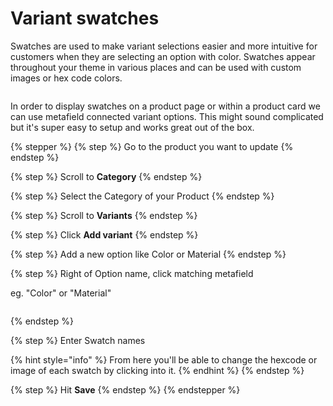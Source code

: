 # Variant swatches

Swatches are used to make variant selections easier and more intuitive for customers when they are selecting an option with color. Swatches appear throughout your theme in various places and can be used with custom images or hex code colors.

<figure><img src="https://2961089327-files.gitbook.io/~/files/v0/b/gitbook-x-prod.appspot.com/o/spaces%2FPJlTTtkiYsDIt9ISlkeW%2Fuploads%2FaOxDeBy4rAvalLjeUeRn%2FCleanShot%202024-09-30%20at%2014.20.54%402x.png?alt=media&#x26;token=5b98cb00-3bd7-4de2-bcb0-a2658fcd238f" alt=""><figcaption></figcaption></figure>

In order to display swatches on a product page or within a product card we can use metafield connected variant options. This might sound complicated but it's super easy to setup and works great out of the box.

{% stepper %}
{% step %}
Go to the product you want to update
{% endstep %}

{% step %}
Scroll to **Category**
{% endstep %}

{% step %}
Select the Category of your Product
{% endstep %}

{% step %}
Scroll to **Variants**
{% endstep %}

{% step %}
Click **Add variant**
{% endstep %}

{% step %}
Add a new option like Color or Material
{% endstep %}

{% step %}
Right of Option name, click matching metafield

eg. "Color" or "Material"

<figure><img src="https://2961089327-files.gitbook.io/~/files/v0/b/gitbook-x-prod.appspot.com/o/spaces%2FPJlTTtkiYsDIt9ISlkeW%2Fuploads%2FTKkpkchAYQGeaVlhAdM8%2Foptions.png?alt=media&#x26;token=a1e54f04-9092-43ee-9037-a4e080de1b4e" alt=""><figcaption></figcaption></figure>
{% endstep %}

{% step %}
Enter Swatch names

{% hint style="info" %}
From here you'll be able to change the hexcode or image of each swatch by clicking into it.
{% endhint %}
{% endstep %}

{% step %}
Hit **Save**
{% endstep %}
{% endstepper %}
